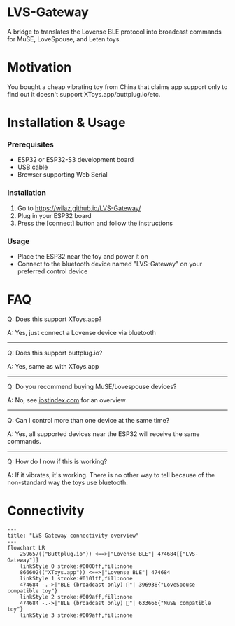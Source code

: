 # LVS-Gateway

A bridge to translates the Lovense BLE protocol into broadcast commands for MuSE, LoveSpouse, and Leten toys.

# Motivation

You bought a cheap vibrating toy from China that claims app support only to find out it doesn't support XToys.app/buttplug.io/etc.

# Installation & Usage

### Prerequisites

- ESP32 or ESP32-S3 development board
- USB cable
- Browser supporting Web Serial

### Installation

1. Go to https://wilaz.github.io/LVS-Gateway/
2. Plug in your ESP32 board
3. Press the [connect] button and follow the instructions

### Usage

- Place the ESP32 near the toy and power it on
- Connect to the bluetooth device named "LVS-Gateway" on your preferred control device

# FAQ

Q: Does this support XToys.app?

A: Yes, just connect a Lovense device via bluetooth

---

Q: Does this support buttplug.io?

A: Yes, same as with XToys.app

---

Q: Do you recommend buying MuSE/Lovespouse devices?

A: No, see [iostindex.com](https://iostindex.com) for an overview

---

Q: Can I control more than one device at the same time?

A: Yes, all supported devices near the ESP32 will receive the same commands.

---

Q: How do I now if this is working?

A: If it vibrates, it's working. There is no other way to tell because of the non-standard way the toys use bluetooth.


# Connectivity

```mermaid
---
title: "LVS-Gateway connectivity overview"
---
flowchart LR
	259657(("Buttplug.io")) <==>|"Lovense BLE"| 474684[["LVS-Gateway"]]
	linkStyle 0 stroke:#0000ff,fill:none
	866602(("XToys.app")) <==>|"Lovense BLE"| 474684
	linkStyle 1 stroke:#0101ff,fill:none
	474684 -.->|"BLE (broadcast only) 🛜"| 396938{"LoveSpouse compatible toy"}
	linkStyle 2 stroke:#009aff,fill:none
	474684 -.->|"BLE (broadcast only) 🛜"| 633666{"MuSE compatible toy"}
	linkStyle 3 stroke:#009aff,fill:none
```
